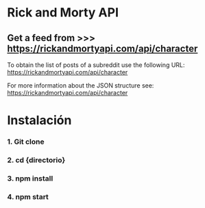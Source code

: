 # Rick and Morty API

## Get a feed from >>> https://rickandmortyapi.com/api/character
To obtain the list of posts of a subreddit use the following URL: https://rickandmortyapi.com/api/character

For more information about the JSON structure see: https://rickandmortyapi.com/api/character

# Instalación
### 1. Git clone
### 2. cd {directorio}
### 3. npm install
### 4. npm start